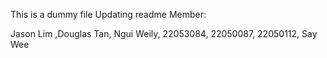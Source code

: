 This is a dummy file
Updating readme
Member:

Jason Lim ,Douglas Tan, Ngui Weily, 22053084, 22050087, 22050112, Say Wee
